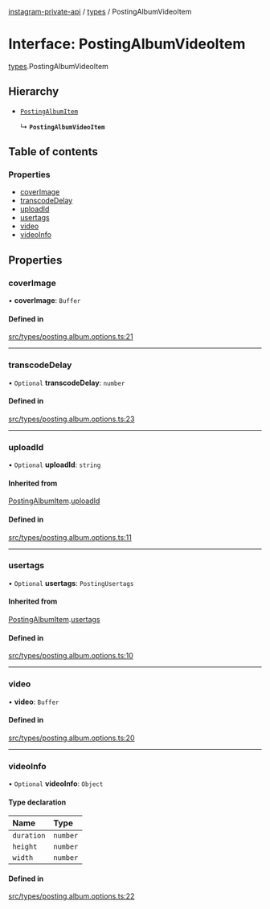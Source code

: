 [instagram-private-api](../../README.md) / [types](../../modules/types.md) / PostingAlbumVideoItem

# Interface: PostingAlbumVideoItem

[types](../../modules/types.md).PostingAlbumVideoItem

## Hierarchy

- [`PostingAlbumItem`](PostingAlbumItem.md)

  ↳ **`PostingAlbumVideoItem`**

## Table of contents

### Properties

- [coverImage](PostingAlbumVideoItem.md#coverimage)
- [transcodeDelay](PostingAlbumVideoItem.md#transcodedelay)
- [uploadId](PostingAlbumVideoItem.md#uploadid)
- [usertags](PostingAlbumVideoItem.md#usertags)
- [video](PostingAlbumVideoItem.md#video)
- [videoInfo](PostingAlbumVideoItem.md#videoinfo)

## Properties

### coverImage

• **coverImage**: `Buffer`

#### Defined in

[src/types/posting.album.options.ts:21](https://github.com/Nerixyz/instagram-private-api/blob/4971f34/src/types/posting.album.options.ts#L21)

___

### transcodeDelay

• `Optional` **transcodeDelay**: `number`

#### Defined in

[src/types/posting.album.options.ts:23](https://github.com/Nerixyz/instagram-private-api/blob/4971f34/src/types/posting.album.options.ts#L23)

___

### uploadId

• `Optional` **uploadId**: `string`

#### Inherited from

[PostingAlbumItem](PostingAlbumItem.md).[uploadId](PostingAlbumItem.md#uploadid)

#### Defined in

[src/types/posting.album.options.ts:11](https://github.com/Nerixyz/instagram-private-api/blob/4971f34/src/types/posting.album.options.ts#L11)

___

### usertags

• `Optional` **usertags**: `PostingUsertags`

#### Inherited from

[PostingAlbumItem](PostingAlbumItem.md).[usertags](PostingAlbumItem.md#usertags)

#### Defined in

[src/types/posting.album.options.ts:10](https://github.com/Nerixyz/instagram-private-api/blob/4971f34/src/types/posting.album.options.ts#L10)

___

### video

• **video**: `Buffer`

#### Defined in

[src/types/posting.album.options.ts:20](https://github.com/Nerixyz/instagram-private-api/blob/4971f34/src/types/posting.album.options.ts#L20)

___

### videoInfo

• `Optional` **videoInfo**: `Object`

#### Type declaration

| Name | Type |
| :------ | :------ |
| `duration` | `number` |
| `height` | `number` |
| `width` | `number` |

#### Defined in

[src/types/posting.album.options.ts:22](https://github.com/Nerixyz/instagram-private-api/blob/4971f34/src/types/posting.album.options.ts#L22)
